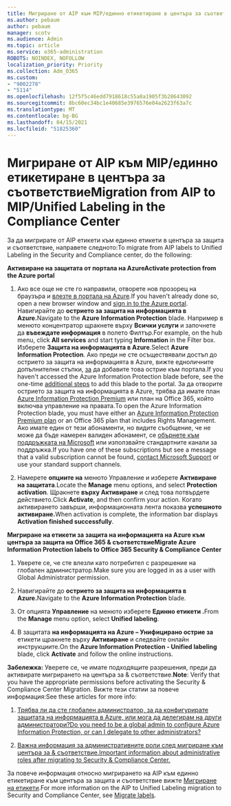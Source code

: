 ```yaml
---
title: Мигриране от AIP към MIP/единно етикетиране в центъра за съответствие
ms.author: pebaum
author: pebaum
manager: scotv
ms.audience: Admin
ms.topic: article
ms.service: o365-administration
ROBOTS: NOINDEX, NOFOLLOW
localization_priority: Priority
ms.collection: Adm_O365
ms.custom:
- "9002278"
- "5114"
ms.openlocfilehash: 12f5f5c46edd7918618c55a8a1905f3b28643092
ms.sourcegitcommit: 8bc60ec34bc1e40685e3976576e04a2623f63a7c
ms.translationtype: MT
ms.contentlocale: bg-BG
ms.lasthandoff: 04/15/2021
ms.locfileid: "51825360"
---
```

# <a name="migration-from-aip-to-mipunified-labeling-in-the-compliance-center"></a><span data-ttu-id="0f191-102">Мигриране от AIP към MIP/единно етикетиране в центъра за съответствие</span><span class="sxs-lookup"><span data-stu-id="0f191-102">Migration from AIP to MIP/Unified Labeling in the Compliance Center</span></span>

<span data-ttu-id="0f191-103">За да мигрирате от AIP етикети към единно етикети в центъра за защита и съответствие, направете следното:</span><span class="sxs-lookup"><span data-stu-id="0f191-103">To migrate from AIP labels to Unified Labeling in the Security and Compliance center, do the following:</span></span>

<span data-ttu-id="0f191-104">**Активиране на защитата от портала на Azure**</span><span class="sxs-lookup"><span data-stu-id="0f191-104">**Activate protection from the Azure portal**</span></span>

1. <span data-ttu-id="0f191-105">Ако все още не сте го направили, отворете нов прозорец на браузъра и [влезте в портала на Azure](https://docs.microsoft.com/azure/information-protection/deploy-use/configure-policy#signing-in-to-the-azure-portal).</span><span class="sxs-lookup"><span data-stu-id="0f191-105">If you haven't already done so, open a new browser window and [sign in to the Azure portal](https://docs.microsoft.com/azure/information-protection/deploy-use/configure-policy#signing-in-to-the-azure-portal).</span></span> <span data-ttu-id="0f191-106">Навигирайте до **острието за защита на информацията в Azure.**</span><span class="sxs-lookup"><span data-stu-id="0f191-106">Navigate to the **Azure Information Protection** blade.</span></span> <span data-ttu-id="0f191-107">Например в менюто концентратор щракнете върху **Всички услуги** и започнете да **въвеждате информация** в полето Филтър.</span><span class="sxs-lookup"><span data-stu-id="0f191-107">For example, on the hub menu, click **All services** and start typing **Information** in the Filter box.</span></span> <span data-ttu-id="0f191-108">Изберете **Защита на информацията в Azure**.</span><span class="sxs-lookup"><span data-stu-id="0f191-108">Select **Azure Information Protection**.</span></span> <span data-ttu-id="0f191-109">Ако преди не сте осъществявали достъп до острието за защита на информацията в Azure, вижте едноличните допълнителни стъпки, [за](https://docs.microsoft.com/azure/information-protection/deploy-use/configure-policy#to-access-the-azure-information-protection-blade-for-the-first-time) да добавите това острие към портала.</span><span class="sxs-lookup"><span data-stu-id="0f191-109">If you haven't accessed the Azure Information Protection blade before, see the one-time [additional steps](https://docs.microsoft.com/azure/information-protection/deploy-use/configure-policy#to-access-the-azure-information-protection-blade-for-the-first-time) to add this blade to the portal.</span></span> <span data-ttu-id="0f191-110">За да отворите острието за защита на информацията в Azure, трябва да имате план [Azure Information Protection Premium](https://www.microsoft.com/cloud-platform/azure-information-protection-pricing) или план на Office 365, който включва управление на правата.</span><span class="sxs-lookup"><span data-stu-id="0f191-110">To open the Azure Information Protection blade, you must have either an [Azure Information Protection Premium plan](https://www.microsoft.com/cloud-platform/azure-information-protection-pricing) or an Office 365 plan that includes Rights Management.</span></span> <span data-ttu-id="0f191-111">Ако имате един от тези абонаменти, но видите съобщение, че не може да бъде намерен валиден абонамент, се [обърнете към поддръжката на Microsoft](https://docs.microsoft.com/azure/information-protection/get-started/information-support#to-contact-microsoft-support) или използвайте стандартните канали за поддръжка.</span><span class="sxs-lookup"><span data-stu-id="0f191-111">If you have one of these subscriptions but see a message that a valid subscription cannot be found, [contact Microsoft Support](https://docs.microsoft.com/azure/information-protection/get-started/information-support#to-contact-microsoft-support) or use your standard support channels.</span></span>

2. <span data-ttu-id="0f191-112">Намерете **опциите на** менюто Управление и изберете **Активиране на защитата**.</span><span class="sxs-lookup"><span data-stu-id="0f191-112">Locate the **Manage** menu options, and select **Protection activation**.</span></span> <span data-ttu-id="0f191-113">Щракнете **върху Активиране** и след това потвърдете действието.</span><span class="sxs-lookup"><span data-stu-id="0f191-113">Click **Activate**, and then confirm your action.</span></span> <span data-ttu-id="0f191-114">Когато активирането завърши, информационната лента показва **успешното активиране.**</span><span class="sxs-lookup"><span data-stu-id="0f191-114">When activation is complete, the information bar displays **Activation finished successfully**.</span></span>

<span data-ttu-id="0f191-115">**Мигриране на етикети за защита на информацията на Azure към центъра за защита на Office 365 & съответствие**</span><span class="sxs-lookup"><span data-stu-id="0f191-115">**Migrate Azure Information Protection labels to Office 365 Security & Compliance Center**</span></span>

1. <span data-ttu-id="0f191-116">Уверете се, че сте влезли като потребител с разрешение на глобален администратор.</span><span class="sxs-lookup"><span data-stu-id="0f191-116">Make sure you are logged in as a user with Global Administrator permission.</span></span>

2. <span data-ttu-id="0f191-117">Навигирайте до **острието за защита на информацията в Azure.**</span><span class="sxs-lookup"><span data-stu-id="0f191-117">Navigate to the **Azure Information Protection** blade.</span></span>

3. <span data-ttu-id="0f191-118">От опцията **Управление** на менюто изберете **Единно етикети .**</span><span class="sxs-lookup"><span data-stu-id="0f191-118">From the **Manage** menu option, select **Unified labeling**.</span></span>

4. <span data-ttu-id="0f191-119">В защитата **на информацията на Azure – Унифицирано острие за** етикети щракнете върху **Активиране** и следвайте онлайн инструкциите.</span><span class="sxs-lookup"><span data-stu-id="0f191-119">On the **Azure Information Protection - Unified labeling** blade, click **Activate** and follow the online instructions.</span></span>

<span data-ttu-id="0f191-120">**Забележка:** Уверете се, че имате подходящите разрешения, преди да активирате мигрирането на центъра за & съответствие.</span><span class="sxs-lookup"><span data-stu-id="0f191-120">**Note**: Verify that you have the appropriate permissions before activating the Security & Compliance Center Migration.</span></span> <span data-ttu-id="0f191-121">Вижте тези статии за повече информация:</span><span class="sxs-lookup"><span data-stu-id="0f191-121">See these articles for more info:</span></span>

1. [<span data-ttu-id="0f191-122">Трябва ли да сте глобален администратор, за да конфигурирате защитата на информацията в Azure, или мога да делегирам на други администратори?</span><span class="sxs-lookup"><span data-stu-id="0f191-122">Do you need to be a global admin to configure Azure Information Protection, or can I delegate to other administrators?</span></span>](https://docs.microsoft.com/azure/information-protection/faqs#do-you-need-to-be-a-global-admin-to-configure-azure-information-protection-or-can-i-delegate-to-other-administrators)

2. [<span data-ttu-id="0f191-123">Важна информация за административните роли след мигриране към центъра за & съответствие.</span><span class="sxs-lookup"><span data-stu-id="0f191-123">Important information about administrative roles after migrating to Security & Compliance Center.</span></span>](https://docs.microsoft.com/azure/information-protection/configure-policy-migrate-labels#important-information-about-administrative-roles)

<span data-ttu-id="0f191-124">За повече информация относно мигрирането на AIP към единно етикетиране към центъра за защита и съответствие вижте [Мигриране на етикети](https://docs.microsoft.com/azure/information-protection/configure-policy-migrate-labels).</span><span class="sxs-lookup"><span data-stu-id="0f191-124">For more information on the AIP to Unified Labeling migration to Security and Compliance Center, see [Migrate labels](https://docs.microsoft.com/azure/information-protection/configure-policy-migrate-labels).</span></span>
